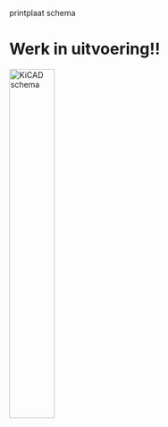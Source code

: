 printplaat schema

# Werk in uitvoering!!

<img src='https://github.com/pappavis/deurbel/blob/master/plaatjes/ontwerp_schema_kicad.jpg?raw=true' width="40%" height="40%" title="KiCAD schema">
